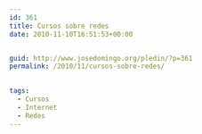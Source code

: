```yaml
---
id: 361
title: Cursos sobre redes
date: 2010-11-10T16:51:53+00:00


guid: http://www.josedomingo.org/pledin/?p=361
permalink: /2010/11/cursos-sobre-redes/

  
tags:
  - Cursos
  - Internet
  - Redes
---
```

